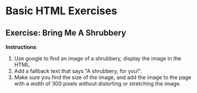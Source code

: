 # Basic HTML Exercises

## Exercise: Bring Me A Shrubbery

**Instructions**:

1. Use google to find an image of a shrubbery, display the image in the HTML.
2. Add a fallback text that says "A shrubbery, for you!".
3. Make sure you find the size of the image, and add the image to the page with a width of 300 pixels without distorting or stretching the image.
